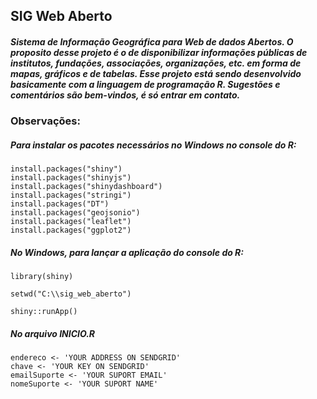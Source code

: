 ## SIG Web Aberto

##### **S**istema de **I**nformação **G**eográfica para **Web** de dados **Aberto**s. O proposito desse projeto é o de disponibilizar informações públicas de institutos, fundações, associações, organizações, etc. em forma de mapas, gráficos e de tabelas. Esse projeto está sendo desenvolvido basicamente com a linguagem de programação R. Sugestões e comentários são bem-vindos, é só entrar em contato.

### Observações:

##### Para instalar os pacotes necessários no Windows no console do R:
```
install.packages("shiny")
install.packages("shinyjs")
install.packages("shinydashboard")
install.packages("stringi")
install.packages("DT")
install.packages("geojsonio")
install.packages("leaflet")
install.packages("ggplot2")
```
##### No Windows, para lançar a aplicação do console do R:
```
library(shiny)

setwd("C:\\sig_web_aberto")

shiny::runApp()
```
##### No arquivo INICIO.R
```
endereco <- 'YOUR ADDRESS ON SENDGRID'
chave <- 'YOUR KEY ON SENDGRID'
emailSuporte <- 'YOUR SUPORT EMAIL'
nomeSuporte <- 'YOUR SUPORT NAME'
```
